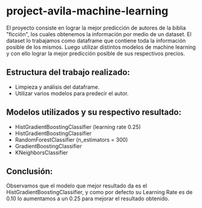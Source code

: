 # project-avila-machine-learning
El proyecto consiste en lograr la mejor predicción de autores de la biblia "ficción", los cuales obtenemos la información por medio de un dataset. El dataset lo trabajamos como dataframe que contiene toda la información posible de los mismos. Luego utilizar distintos modelos de machine learning y con ello lograr la mejor predicción posible de sus respectivos precios.

## Estructura del trabajo realizado:
* Limpieza y análisis del dataframe.
* Utilizar varios modelos para predecir el autor.

## Modelos utilizados y su respectivo resultado:
* HistGradientBoostingClassifier (learning rate 0.25)
* HistGradientBoostingClassifier
* RandomForestClassifier (n_estimators = 300)
* GradientBoostingClassifier
* KNeighborsClassifier

## Conclusión:
Observamos que el modelo que mejor resultado da es el HistGradientBoostingClassifier, y como por defecto su Learning Rate es de 0.10 lo aumentamos a un 0.25 para mejorar el resultado obtenido.
